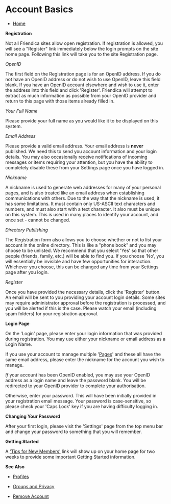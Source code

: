 Account Basics
==============

* [Home](help)


**Registration**

Not all Friendica sites allow open registration. If registration is allowed, you will see a "Register" link immediately below the login prompts on the site home page. Following this link will take you to the site Registration page.

*OpenID*

The first field on the Registration page is for an OpenID address. If you do not have an OpenID address or do not wish to use OpenID, leave this field blank. If you have an OpenID account elsewhere and wish to use it, enter the address into this field and click 'Register'. Friendica will attempt to extract as much information as possible from your OpenID provider and return to this page with those items already filled in.

*Your Full Name*

Please provide your full name as you would like it to be displayed on this system.

*Email Address*

Please provide a valid email address. Your email address is **never** published. We need this to send you account information and your login details. You may also occasionally receive notifications of incoming messages or items requiring your attention, but you have the ability to completely disable these from your Settings page once you have logged in.     

*Nickname*

A nickname is used to generate web addresses for many of your personal pages, and is also treated like an email address when establishing communications with others. Due to the way that the nickname is used, it has some limitations. It must contain only US-ASCII text characters and numbers, and must also start with a text character. It also must be unique on this system. This is used in many places to identify your account, and once set - cannot be changed.



*Directory Publishing*

The Registration form also allows you to choose whether or not to list your account in the online directory. This is like a "phone book" and you may choose to be unlisted. We recommend that you select 'Yes' so that other people (friends, family, etc.) will be able to find you. If you choose 'No', you will essentially be invisible and have few opportunities for interaction. Whichever you choose, this can be changed any time from your Settings page after you login.  


*Register*

Once you have provided the necessary details, click the 'Register' button. An email will be sent to you providing your account login details. Some sites may require administrator approval before the registration is processed, and you will be alerted if this is the case. Please watch your email (including spam folders) for your registration approval. 




**Login Page**

On the 'Login' page, please enter your login information that was provided during registration. You may use either your nickname or email address as a Login Name. 

If you use your account to manage multiple '[Pages](help/Pages)' and these all have the same email address, please enter the nickname for the account you wish to manage.  

*If* your account has been OpenID enabled, you may use your OpenID address as a login name and leave the password blank. You will be redirected to your OpenID provider to complete your authorisation. 

Otherwise, enter your password. This will have been initially provided in your registration email message. Your password is case-sensitive, so please check your 'Caps Lock' key if you are having difficulty logging in. 


**Changing Your Password**

After your first login, please visit the 'Settings' page from the top menu bar and change your password to something that you will remember.

**Getting Started**

A ['Tips for New Members'](newmember) link will show up on your home page for two weeks to provide some important Getting Started information.


**See Also**

* [Profiles](help/Profiles)

* [Groups and Privacy](help/Groups-and-Privacy)

* [Remove Account](help/Remove-Account)

 